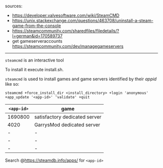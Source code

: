 sources:
+ https://developer.valvesoftware.com/wiki/SteamCMD
+ https://unix.stackexchange.com/questions/463708/uninstall-a-steam-game-from-the-console
+ https://steamcommunity.com/sharedfiles/filedetails/?l=german&id=170589737
+ get gameserveraccounts https://steamcommunity.com/dev/managegameservers

---

`steamcmd` is an interactive tool  
<!-- as root edit the sudoers file `nano /etc/sudoers`   -->

To install it execute install.sh.

`steamcmd` is used to install games and game servers identified by their _appid_ like so:
```
steamcmd +force_install_dir <install_directory> +login 'anonymous' +app_update '<app-id>' 'validate' +quit
```


| `<app-id>` | game                          |
|------------|-------------------------------|
| 1690800    | satisfactory dedicated server |
| 4020       | GarrysMod dedicated server    |
| -          | -                             |
| -          | -                             |
| -          | -                             |

Search @https://steamdb.info/apps/ for `<app-id>`
